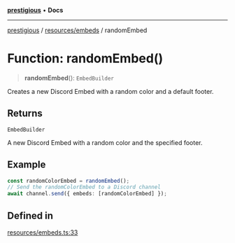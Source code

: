 [**prestigious**](../../../README.md) • **Docs**

***

[prestigious](../../../README.md) / [resources/embeds](../README.md) / randomEmbed

# Function: randomEmbed()

> **randomEmbed**(): `EmbedBuilder`

Creates a new Discord Embed with a random color and a default footer.

## Returns

`EmbedBuilder`

A new Discord Embed with a random color and the specified footer.

## Example

```typescript
const randomColorEmbed = randomEmbed();
// Send the randomColorEmbed to a Discord channel
await channel.send({ embeds: [randomColorEmbed] });
```

## Defined in

[resources/embeds.ts:33](https://github.com/LightBlueGamer/Prestigious/blob/bceae299d5416ea8756fa7d0aa42b82d959295c3/src/lib/resources/embeds.ts#L33)
